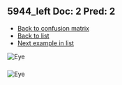 ## 5944_left Doc: 2 Pred: 2
- [Back to confusion matrix](https://github.com/juliandewit/kaggle_retinopathy/blob/master/matrix.md)
- [Back to list](https://github.com/juliandewit/kaggle_retinopathy/blob/master/lists/22/list.md)
- [Next example in list](https://github.com/juliandewit/kaggle_retinopathy/blob/master/lists/22/59/5953_left.md)

![Eye](https://retinopaty.blob.core.windows.net/size1024/5944_left_2.jpeg)

### 

![Eye]()
